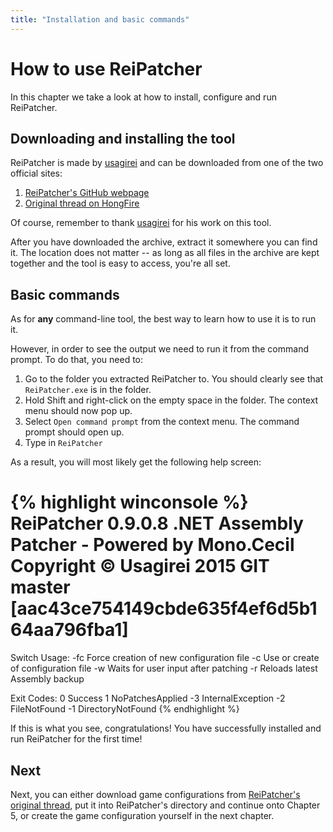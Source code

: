 ```yaml
---
title: "Installation and basic commands"
---
```


# How to use ReiPatcher

In this chapter we take a look at how to install, configure and run ReiPatcher.

## Downloading and installing the tool

ReiPatcher is made by [usagirei](http://github.com/usagirei) and can be downloaded from one of the two official sites:

1. [ReiPatcher's GitHub webpage](http://usagirei.github.io/#!/downloads/reipatcher/main)
2. [Original thread on HongFire](http://www.hongfire.com/forum/showthread.php/444566)

Of course, remember to thank [usagirei](http://www.hongfire.com/forum/reputation.php?do=addreputation&p=3703144) for his work on this tool.

After you have downloaded the archive, extract it somewhere you can find it. The location does not matter -- as long as all files in the archive are kept together and the tool is easy to access, you're all set.

## Basic commands

As for **any** command-line tool, the best way to learn how to use it is to run it.

However, in order to see the output we need to run it from the command prompt. To do that, you need to:

1. Go to the folder you extracted ReiPatcher to. You should clearly see that `ReiPatcher.exe` is in the folder.
2. Hold Shift and right-click on the empty space in the folder. The context menu should now pop up.
3. Select `Open command prompt` from the context menu. The command prompt should open up.
4. Type in `ReiPatcher`

As a result, you will most likely get the following help screen:

{% highlight winconsole %}
ReiPatcher 0.9.0.8
.NET Assembly Patcher - Powered by Mono.Cecil
Copyright © Usagirei 2015
GIT master [aac43ce754149cbde635f4ef6d5b164aa796fba1]
==============================================================                                 
Switch Usage:
-fc <Config>            Force creation of new configuration file
-c <Config>             Use or create of configuration file 
-w              	Waits for user input after patching
-r              	Reloads latest Assembly backup 

Exit Codes:
 0                      Success
 1                      NoPatchesApplied
-3                      InternalException
-2                      FileNotFound
-1                      DirectoryNotFound
{% endhighlight %}

If this is what you see, congratulations! You have successfully installed and run ReiPatcher for the first time!

## Next

Next, you can either download game configurations from [ReiPatcher's original thread](http://www.hongfire.com/forum/showthread.php/444566-ReiPatcher-General-Purpose-Net-Assembly-Patcher),
put it into ReiPatcher's directory and continue onto Chapter 5, or create the game configuration yourself in the next chapter.